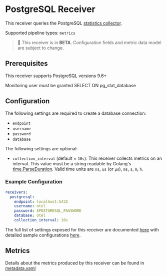 # PostgreSQL Receiver

This receiver queries the PostgreSQL [statistics collector](https://www.postgresql.org/docs/9.6/monitoring-stats.html).

Supported pipeline types: `metrics`

> :construction: This receiver is in **BETA**. Configuration fields and metric data model are subject to change.

## Prerequisites

This receiver supports PostgreSQL versions 9.6+

Monitoring user must be granted SELECT ON pg_stat_database

## Configuration

The following settings are required to create a database connection:
- `endpoint`
- `username`
- `password`
- `database`

The following settings are optional:
- `collection_interval` (default = `10s`): This receiver collects metrics on an interval. This value must be a string readable by Golang's [time.ParseDuration](https://pkg.go.dev/time#ParseDuration). Valid time units are `ns`, `us` (or `µs`), `ms`, `s`, `m`, `h`.

### Example Configuration

```yaml
receivers:
  postgresql:
    endpoint: localhost:5432
    username: otel
    password: $POSTGRESQL_PASSWORD
    database: otel
    collection_interval: 10s
```

The full list of settings exposed for this receiver are documented [here](./config.go) with detailed sample configurations [here](./testdata/config.yaml).

## Metrics

Details about the metrics produced by this receiver can be found in [metadata.yaml](./metadata.yaml)

